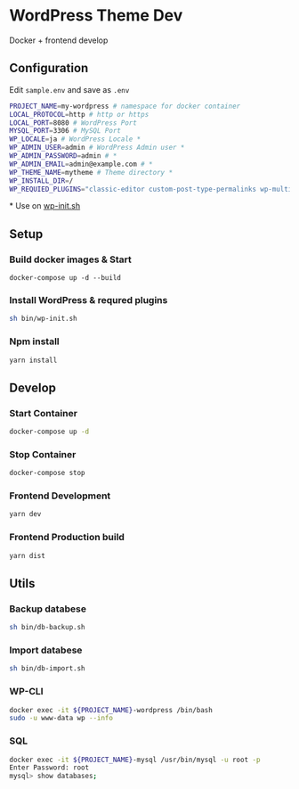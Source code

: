 # WordPress Theme Dev

Docker + frontend develop

## Configuration

Edit `sample.env` and save as `.env`

```bash
PROJECT_NAME=my-wordpress # namespace for docker container
LOCAL_PROTOCOL=http # http or https
LOCAL_PORT=8080 # WordPress Port
MYSQL_PORT=3306 # MySQL Port
WP_LOCALE=ja # WordPress Locale *
WP_ADMIN_USER=admin # WordPress Admin user *
WP_ADMIN_PASSWORD=admin # *
WP_ADMIN_EMAIL=admin@example.com # *
WP_THEME_NAME=mytheme # Theme directory *
WP_INSTALL_DIR=/
WP_REQUIED_PLUGINS="classic-editor custom-post-type-permalinks wp-multibyte-patch" # Required plugin *
```

\* Use on [wp-init.sh](./bin/wp-init.sh)

## Setup

### Build docker images & Start

```
docker-compose up -d --build
```

### Install WordPress & requred plugins

```sh
sh bin/wp-init.sh
```

### Npm install

```sh
yarn install
```

## Develop

### Start Container

```sh
docker-compose up -d
```

### Stop Container

```sh
docker-compose stop
```

### Frontend Development

```sh
yarn dev
```

### Frontend Production build

```sh
yarn dist
```

## Utils

### Backup databese

```sh
sh bin/db-backup.sh
```

### Import databese

```sh
sh bin/db-import.sh
```

### WP-CLI

```sh
docker exec -it ${PROJECT_NAME}-wordpress /bin/bash
sudo -u www-data wp --info
```

### SQL

```sh
docker exec -it ${PROJECT_NAME}-mysql /usr/bin/mysql -u root -p
Enter Password: root
mysql> show databases;
```
